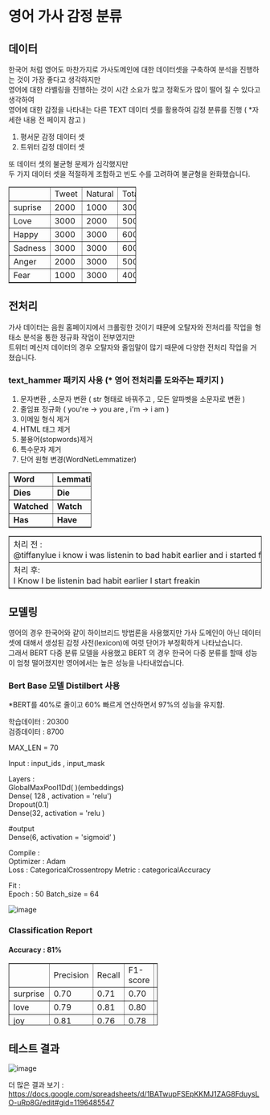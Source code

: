 # 영어 가사 감정 분류

## 데이터
한국어 처럼 영어도 마찬가지로 가사도메인에 대한 데이터셋을 구축하여 분석을 진행하는 것이 가장 좋다고 생각하지만 <br>
영어에 대한 라벨링을 진행하는 것이 시간 소요가 많고 정확도가 많이 떨어 질 수 있다고 생각하여<br>
영어에 대한 감정을 나타내는 다른 TEXT 데이터 셋를 활용하여 감정 분류를 진행 ( *자세한 내용 전 페이지 참고 )

1. 평서문 감정 데이터 셋
2. 트위터 감정 데이터 셋

또 데이터 셋의 불균형 문제가 심각했지만<br>
두 가지 데이터 셋을 적절하게 조합하고 빈도 수를 고려하여 불균형을 완화했습니다.

<table style="border-collapse: collapse; width: 50.3488%;" border="1" data-ke-align="alignLeft"><tbody><tr><td style="width: 13.1396%;">&nbsp;</td><td style="width: 12.6744%;"><span><span>Tweet</span></span></td><td style="width: 13.7209%;"><span><span>Natural</span></span></td><td style="width: 10.6977%;"><span><span>Total</span></span></td></tr><tr><td style="width: 13.1396%;"><span><span>suprise</span></span></td><td style="width: 12.6744%;"><span><span>2000</span></span></td><td style="width: 13.7209%;"><span><span>1000</span></span></td><td style="width: 10.6977%;"><span><span>3000</span></span></td></tr><tr><td style="width: 13.1396%;"><span><span>Love</span></span></td><td style="width: 12.6744%;"><span><span>3000</span></span></td><td style="width: 13.7209%;"><span><span>2000</span></span></td><td style="width: 10.6977%;"><span><span>5000</span></span></td></tr><tr><td style="width: 13.1396%;"><span><span>Happy</span></span></td><td style="width: 12.6744%;"><span><span>3000</span></span></td><td style="width: 13.7209%;"><span><span>3000</span></span></td><td style="width: 10.6977%;"><span><span>6000</span></span></td></tr><tr><td style="width: 13.1396%;"><span><span>Sadness</span></span></td><td style="width: 12.6744%;"><span><span>3000</span></span></td><td style="width: 13.7209%;"><span><span>3000</span></span></td><td style="width: 10.6977%;"><span><span>6000</span></span></td></tr><tr><td style="width: 13.1396%;"><span><span>Anger</span></span></td><td style="width: 12.6744%;"><span><span>2000</span></span></td><td style="width: 13.7209%;"><span><span>3000</span></span></td><td style="width: 10.6977%;"><span><span>5000</span></span></td></tr><tr><td style="width: 13.1396%;"><span><span>Fear</span></span></td><td style="width: 12.6744%;"><span><span>1000</span></span></td><td style="width: 13.7209%;"><span><span>3000</span></span></td><td style="width: 10.6977%;"><span><span>4000</span></span></td></tr></tbody></table>

## 전처리

가사 데이터는 음원 홈페이지에서 크롤링한 것이기 때문에 오탈자와 전처리를 작업을 형태소 분석을 통한 정규화 작업이 전부였지만 <br>
트위터 메신저 데이터의 경우 오탈자와 줄임말이 많기 때문에 다양한 전처리 작업을 거쳤습니다.

### text_hammer 패키지 사용 (* 영어 전처리를 도와주는 패키지 )

 1. 문자변환 , 소문자 변환 ( str 형태로 바꿔주고 , 모든 알파벳을 소문자로 변환 )
 2. 줄임표 정규화 ( you're -> you are , i'm -> i am )
 4. 이메일 형식 제거
 5. HTML 태그 제거
 6. 불용어(stopwords)제거
 7. 특수문자 제거
 8. 단어 원형 변경(WordNetLemmatizer)

<table style="border-collapse: collapse; width: 32.6744%;" border="1" data-ke-align="alignLeft" data-ke-style="style12"><tbody><tr><td style="width: 15.814%;"><b><span><span>Word</span></span></b></td><td style="width: 16.7442%;"><b><span><span>Lemmatized</span></span></b></td></tr><tr><td style="width: 15.814%;"><b><span><span>Dies</span></span></b></td><td style="width: 16.7442%;"><b><span><span>Die</span></span></b></td></tr><tr><td style="width: 15.814%;"><b><span><span>Watched</span></span></b></td><td style="width: 16.7442%;"><b><span><span>Watch</span></span></b></td></tr><tr><td style="width: 15.814%;"><b><span><span>Has</span></span></b></td><td style="width: 16.7442%;"><b><span><span>Have</span></span></b></td></tr></tbody></table>

<table style="border-collapse: collapse; width: 100%;" border="1" data-ke-align="alignLeft"><tbody><tr><td style="width: 100%;">처리&nbsp;전&nbsp;:<br>@tiffanylue&nbsp;i&nbsp;know&nbsp;i&nbsp;was&nbsp;listenin&nbsp;to&nbsp;bad&nbsp;habit&nbsp;earlier&nbsp;and&nbsp;i&nbsp;started&nbsp;freakin&nbsp;at&nbsp;his</td></tr><tr><td style="width: 100%;">처리&nbsp;후:<br>I&nbsp;Know&nbsp;I&nbsp;be&nbsp;listenin&nbsp;bad&nbsp;habit&nbsp;earlier&nbsp;I&nbsp;start&nbsp;freakin</td></tr></tbody></table>

## 모델링

영어의 경우 한국어와 같이 하이브리드 방법론을 사용했지만 가사 도메인이 아닌 데이터 셋에 대해서 생성된 감정 사전(lexicon)에 여럿 단어가 부정확하게 나타났습니다.<br>
그래서 BERT 다중 분류 모델을 사용했고 BERT 의 경우 한국어 다중 분류를 할때 성능이 엄청 떨어졌지만 영어에서는 높은 성능을 나타내었습니다.

### Bert Base 모델 Distilbert 사용<br>
*BERT를 40%로 줄이고 60% 빠르게 연산하면서 97%의 성능을 유지함.

학습데이터 : 20300<br>
검증데이터 : 8700<br>

MAX_LEN = 70<br>

Input : input_ids , input_mask <br>

Layers :<br>
GlobalMaxPool1Dd( )(embeddings) <br>
Dense( 128 , activation = 'relu') <br>
Dropout(0.1)<br>
Dense(32, activation = 'relu )<br>

#output<br>
Dense(6, activation = 'sigmoid’ )<br>

Compile :<br>
Optimizer : Adam<br>
Loss : CategoricalCrossentropy Metric : categoricalAccuracy<br>

Fit :<br>
Epoch : 50 Batch_size = 64<br>

![image](https://user-images.githubusercontent.com/23625693/126885838-7ed3455b-68c4-43b4-bab5-7fb73d3355f5.png)


### Classification Report

#### Accuracy : 81%

<table style="border-collapse: collapse; width: 58.8372%; height: 124px;" border="1" data-ke-align="alignLeft"><tbody><tr style="height: 18px;"><td style="width: 11.1628%; height: 18px;">&nbsp;</td><td style="width: 11.1628%; height: 18px;">Precision</td><td style="width: 12.5581%; height: 18px;">Recall</td><td style="width: 12.907%; height: 18px;">F1-score</td><td style="width: 11.0465%; height: 18px;">Support</td></tr><tr style="height: 16px;"><td style="width: 11.1628%; height: 16px;">surprise</td><td style="width: 11.1628%; height: 16px;">0.70</td><td style="width: 12.5581%; height: 16px;">0.71</td><td style="width: 12.907%; height: 16px;">0.70</td><td style="width: 11.0465%; height: 16px;">900</td></tr><tr style="height: 18px;"><td style="width: 11.1628%; height: 18px;">love</td><td style="width: 11.1628%; height: 18px;">0.79</td><td style="width: 12.5581%; height: 18px;">0.81</td><td style="width: 12.907%; height: 18px;">0.80</td><td style="width: 11.0465%; height: 18px;">1500</td></tr><tr style="height: 18px;"><td style="width: 11.1628%; height: 18px;">joy</td><td style="width: 11.1628%; height: 18px;">0.81</td><td style="width: 12.5581%; height: 18px;">0.76</td><td style="width: 12.907%; height: 18px;">0.78</td><td style="width: 11.0465%; height: 18px;">1800</td></tr><tr style="height: 18px;"><td style="width: 11.1628%; height: 18px;">sadness</td><td style="width: 11.1628%; height: 18px;">0.81</td><td style="width: 12.5581%; height: 18px;">0.81</td><td style="width: 12.907%; height: 18px;">0.81</td><td style="width: 11.0465%; height: 18px;">1800</td></tr><tr style="height: 18px;"><td style="width: 11.1628%; height: 18px;">anger</td><td style="width: 11.1628%; height: 18px;">0.86</td><td style="width: 12.5581%; height: 18px;">0.90</td><td style="width: 12.907%; height: 18px;">0.88</td><td style="width: 11.0465%; height: 18px;">1500</td></tr><tr style="height: 18px;"><td style="width: 11.1628%; height: 18px;">fear</td><td style="width: 11.1628%; height: 18px;">0.88</td><td style="width: 12.5581%; height: 18px;">0.88</td><td style="width: 12.907%; height: 18px;">0.88</td><td style="width: 11.0465%; height: 18px;">1200</td></tr></tbody></table>

## 테스트 결과

![image](https://user-images.githubusercontent.com/23625693/126886511-c60de37a-ce7d-4b4f-8e6f-299034c1d5c8.png)

더 많은 결과 보기 : https://docs.google.com/spreadsheets/d/1BATwupFSEpKKMJ1ZAG8FduysLO-uRp8G/edit#gid=1196485547

